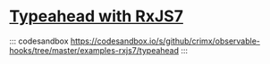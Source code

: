 # [Typeahead with RxJS7](https://github.com/crimx/observable-hooks/tree/master/examples-rxjs7/typeahead)

::: codesandbox https://codesandbox.io/s/github/crimx/observable-hooks/tree/master/examples-rxjs7/typeahead
:::

